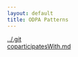 ```yaml
---
layout: default
title: ODPA Patterns
---
```

  
[../.git](../.git)  
[coparticipatesWith.md](../Co-participation/coparticipatesWith)  
